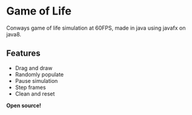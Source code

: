 # Game of Life

Conways game of life simulation at 60FPS, made in java using javafx on java8.

## Features
- Drag and draw
- Randomly populate
- Pause simulation
- Step frames
- Clean and reset


**Open source!**
